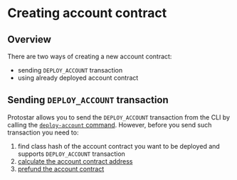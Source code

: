 # Creating account contract

## Overview

There are two ways of creating a new account contract:
- sending `DEPLOY_ACCOUNT` transaction
- using already deployed account contract

## Sending `DEPLOY_ACCOUNT` transaction 

Protostar allows you to send the `DEPLOY_ACCOUNT` transaction from the CLI by calling the [`deploy-account` command](/docs/cli-reference#deploy-account).
However, before you send such transaction you need to:
1. find class hash of the account contract you want to be deployed and supports `DEPLOY_ACCOUNT` transaction
2. [calculate the account contract address](https://github.com/starkware-libs/cairo-lang/blob/ed6cf8d6cec50a6ad95fa36d1eb4a7f48538019e/src/starkware/starknet/services/api/gateway/contract_address.py#L12)
3. [prefund the account contract](https://docs.starknet.io/documentation/Ecosystem/ref_operational_info/#bridged_tokens)
